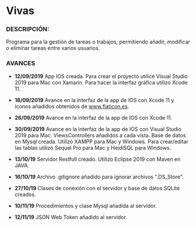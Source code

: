 # Vivas
<h3>DESCRIPCIÓN:</h3>
Programa para la gestión de tareas o trabajos, permitiendo añadir, modificar o eliminar tareas entre varios usuarios.


<h3>AVANCES</h3>

- <b>12/09/2019</b>
App IOS creada. Para crear el proyecto utilicé Visual Studio 2019 para Mac con Xamarin. Para hacer la interfaz gráfica utilizo Xcode 11.

- <b>18/09/2019</b>
Avance en la interfaz de la app de IOS con Xcode 11 y iconos añadidos obtenidos de www.flaticon.es.

- <b>26/09/2019</b>
Avance en la interfaz de la app de IOS con Xcode 11.

- <b>30/09/2019</b>
Avance en la interfaz de la app de IOS con Visual Studio 2019 para Mac. ViewsControllers añadidos a cada vista.
Base de datos en Mysql creada. Utilizó XAMPP para Mac y Windows. Para crear/editar las tablas utilizó Sequel Pro para Mac y HeidiSQL para Windows.

- <b>13/10/19</b>
Servidor Restfull creado. Utilizo Eclipse 2019 con Maven en JAVA.

- <b>16/10/19</b>
Archivo .gitignore añadido para ignorar archivos ".DS_Store".

- <b>27/10/19</b>
Clases de conexión con el servidor y base de datos SQLite creados.

- <b>10/11/19</b>
Procedimientos y clase Mysql añadida al servidor.

- <b>12/11/19</b>
JSON Web Token añadido al servidor.
